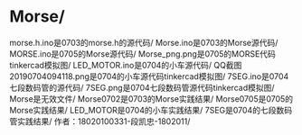 # Morse/
morse.h.ino是0703的morse.h的源代码/
Morse.ino是0703的Morse源代码/
MORSE.ino是0705的Morse源代码/
Morse_png.png是0705的MORSE代码tinkercad模拟图/
LED_MOTOR.ino是0704的小车源代码/
QQ截图20190704094118.png是0704的小车源代码tinkercad模拟图/
7SEG.ino是0704七段数码管的源代码/
7SEG.png是0704七段数码管源代码tinkercad模拟图/
Morse是无效文件/
Morse0702是0703的Morse实践结果/
Morse0705是0705的Morse实践结果/
LED_MOTOR是0704的小车实践结果/
7SEG是0704的七段数码管实践结果/
作者：18020100331-段凯忠-1802011/

